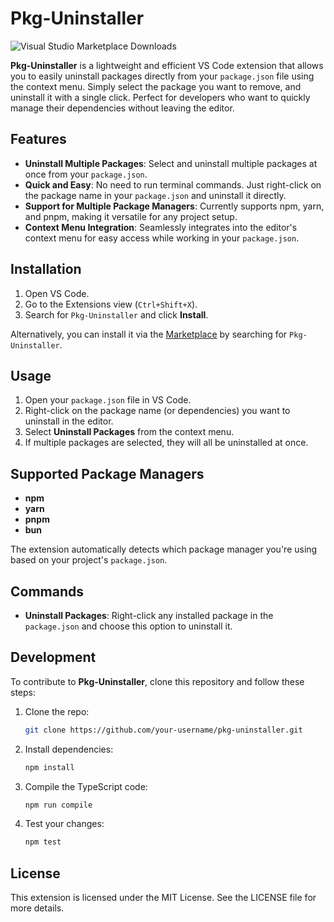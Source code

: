# Pkg-Uninstaller
![Visual Studio Marketplace Downloads](https://img.shields.io/visual-studio-marketplace/d/theBGuy.pkguninstaller)


**Pkg-Uninstaller** is a lightweight and efficient VS Code extension that allows you to easily uninstall packages directly from your `package.json` file using the context menu. Simply select the package you want to remove, and uninstall it with a single click. Perfect for developers who want to quickly manage their dependencies without leaving the editor.

## Features

- **Uninstall Multiple Packages**: Select and uninstall multiple packages at once from your `package.json`.
- **Quick and Easy**: No need to run terminal commands. Just right-click on the package name in your `package.json` and uninstall it directly.
- **Support for Multiple Package Managers**: Currently supports npm, yarn, and pnpm, making it versatile for any project setup.
- **Context Menu Integration**: Seamlessly integrates into the editor's context menu for easy access while working in your `package.json`.

## Installation

1. Open VS Code.
2. Go to the Extensions view (`Ctrl+Shift+X`).
3. Search for `Pkg-Uninstaller` and click **Install**.

Alternatively, you can install it via the [Marketplace](https://marketplace.visualstudio.com/) by searching for `Pkg-Uninstaller`.

## Usage

1. Open your `package.json` file in VS Code.
2. Right-click on the package name (or dependencies) you want to uninstall in the editor.
3. Select **Uninstall Packages** from the context menu.
4. If multiple packages are selected, they will all be uninstalled at once.

## Supported Package Managers

- **npm**
- **yarn**
- **pnpm**
- **bun**

The extension automatically detects which package manager you're using based on your project's `package.json`.

## Commands

- **Uninstall Packages**: Right-click any installed package in the `package.json` and choose this option to uninstall it.

## Development

To contribute to **Pkg-Uninstaller**, clone this repository and follow these steps:

1. Clone the repo:
   ```bash
   git clone https://github.com/your-username/pkg-uninstaller.git
   ```

2. Install dependencies:
    ```bash
    npm install
    ```
3. Compile the TypeScript code:
    ```bash
    npm run compile
    ```
4. Test your changes:
    ```bash
    npm test
    ```

## License
This extension is licensed under the MIT License. See the LICENSE file for more details.
